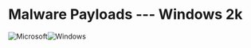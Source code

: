 # Malware Payloads --- Windows 2k
![Microsoft](https://img.shields.io/badge/Microsoft-0078D4?style=for-the-badge&logo=microsoft&logoColor=white)![Windows](https://img.shields.io/badge/Windows-0078D6?style=for-the-badge&logo=windows&logoColor=white)
